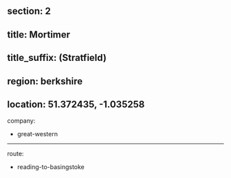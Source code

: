 section: 2
----
title: Mortimer
----
title_suffix: (Stratfield)
----
region: berkshire
----
location: 51.372435, -1.035258
----
company:
- great-western
----
route:
- reading-to-basingstoke
